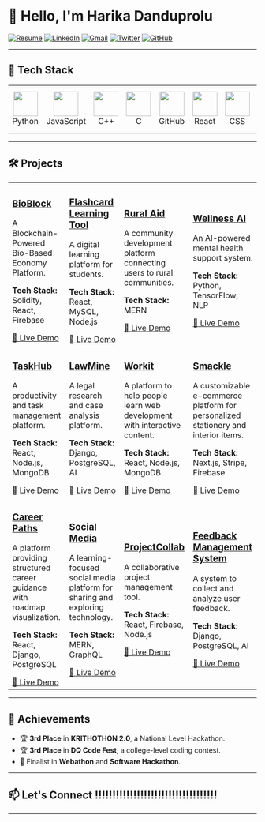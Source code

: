# 👋 Hello, I'm Harika Danduprolu  

[![Resume](https://img.shields.io/badge/Resume-View-4285F4?style=for-the-badge&logo=google-docs&logoColor=white)](https://docs.google.com/document/d/12qcNoho4d-Iz9Gi7pYKlWgBwpcOkWPo4g_2iDo-VmPI/edit?usp=sharing) 
   [![LinkedIn](https://img.shields.io/badge/LinkedIn-Connect-0A66C2?style=for-the-badge&logo=linkedin)](https://linkedin.com/in/yourprofile)  [![Gmail](https://img.shields.io/badge/Gmail-D14836?style=for-the-badge&logo=gmail&logoColor=white)](mailto:harika.danduprolu740@gmail.com)  [![Twitter](https://img.shields.io/badge/Twitter-1DA1F2?style=for-the-badge&logo=twitter&logoColor=white)](https://twitter.com/yourhandle)  [![GitHub](https://img.shields.io/badge/GitHub-181717?style=for-the-badge&logo=github&logoColor=white)](https://github.com/yourusername)  

---

## 🚀 Tech Stack

<table>
  <tr>
    <td align="center"><img src="https://cdn-icons-png.flaticon.com/128/5968/5968350.png" width="50"/><br>Python</td>
    <td align="center"><img src="https://cdn-icons-png.flaticon.com/128/5968/5968292.png" width="50"/><br>JavaScript</td>
    <td align="center"><img src="https://cdn-icons-png.flaticon.com/128/6132/6132222.png" width="50"/><br>C++</td>
    <td align="center"><img src="https://cdn-icons-png.flaticon.com/128/5968/5968233.png" width="50"/><br>C</td>
    <td align="center"><img src="https://cdn-icons-png.flaticon.com/128/733/733609.png" width="50"/><br>GitHub</td>
    <td align="center"><img src="https://cdn-icons-png.flaticon.com/128/919/919827.png" width="50"/><br>React</td>
    <td align="center"><img src="https://cdn-icons-png.flaticon.com/128/919/919826.png" width="50"/><br>CSS</td>
    <td align="center"><img src="https://cdn-icons-png.flaticon.com/128/5968/5968242.png" width="50"/><br>HTML</td>
    <td align="center"><img src="https://cdn-icons-png.flaticon.com/128/5968/5968381.png" width="50"/><br>Tailwind CSS</td>
    <td align="center"><img src="https://cdn-icons-png.flaticon.com/128/5968/5968383.png" width="50"/><br>TypeScript</td>
    <td align="center"><img src="https://cdn-icons-png.flaticon.com/128/906/906324.png" width="50"/><br>VS Code</td>
    <td align="center"><img src="https://cdn-icons-png.flaticon.com/128/5968/5968705.png" width="50"/><br>Figma</td>
    <td align="center"><img src="https://cdn-icons-png.flaticon.com/128/732/732190.png" width="50"/><br>Windows</td>
    <td align="center"><img src="https://cdn-icons-png.flaticon.com/128/226/226772.png" width="50"/><br>Linux</td>
    <td align="center"><img src="https://cdn-icons-png.flaticon.com/128/1048/1048490.png" width="50"/><br>Power BI</td>
    <td align="center"><img src="https://cdn-icons-png.flaticon.com/128/2875/2875331.png" width="50"/><br>Agile Framework</td>
  </tr>
</table>

---
## 🛠️ Projects  

<table>
  <tr>
    <td>
      <h3><a href="https://github.com/yourusername/bioblock">BioBlock</a></h3>
      <p>A Blockchain-Powered Bio-Based Economy Platform.</p>
      <p><strong>Tech Stack:</strong> Solidity, React, Firebase</p>
      <a href="https://bioblock-demo.com">🔗 Live Demo</a>
    </td>
    <td>
      <h3><a href="https://github.com/yourusername/flashcard-tool">Flashcard Learning Tool</a></h3>
      <p>A digital learning platform for students.</p>
      <p><strong>Tech Stack:</strong> React, MySQL, Node.js</p>
      <a href="https://flashcard-tool-demo.com">🔗 Live Demo</a>
    </td>
    <td>
      <h3><a href="https://github.com/yourusername/rural-aid">Rural Aid</a></h3>
      <p>A community development platform connecting users to rural communities.</p>
      <p><strong>Tech Stack:</strong> MERN</p>
      <a href="https://rural-aid-demo.com">🔗 Live Demo</a>
    </td>
    <td>
      <h3><a href="https://github.com/yourusername/wellness-ai">Wellness AI</a></h3>
      <p>An AI-powered mental health support system.</p>
      <p><strong>Tech Stack:</strong> Python, TensorFlow, NLP</p>
      <a href="https://wellness-ai-demo.com">🔗 Live Demo</a>
    </td>
  </tr>
  <tr>
    <td>
      <h3><a href="https://github.com/yourusername/taskhub">TaskHub</a></h3>
      <p>A productivity and task management platform.</p>
      <p><strong>Tech Stack:</strong> React, Node.js, MongoDB</p>
      <a href="https://taskhub-demo.com">🔗 Live Demo</a>
    </td>
    <td>
      <h3><a href="https://github.com/yourusername/lawmine">LawMine</a></h3>
      <p>A legal research and case analysis platform.</p>
      <p><strong>Tech Stack:</strong> Django, PostgreSQL, AI</p>
      <a href="https://lawmine-demo.com">🔗 Live Demo</a>
    </td>
    <td>
      <h3><a href="https://github.com/yourusername/workit">Workit</a></h3>
      <p>A platform to help people learn web development with interactive content.</p>
      <p><strong>Tech Stack:</strong> React, Node.js, MongoDB</p>
      <a href="https://workit-demo.com">🔗 Live Demo</a>
    </td>
    <td>
      <h3><a href="https://github.com/yourusername/smackle">Smackle</a></h3>
      <p>A customizable e-commerce platform for personalized stationery and interior items.</p>
      <p><strong>Tech Stack:</strong> Next.js, Stripe, Firebase</p>
      <a href="https://smackle-demo.com">🔗 Live Demo</a>
    </td>
  </tr>
  <tr>
    <td>
      <h3><a href="https://github.com/yourusername/career-paths">Career Paths</a></h3>
      <p>A platform providing structured career guidance with roadmap visualization.</p>
      <p><strong>Tech Stack:</strong> React, Django, PostgreSQL</p>
      <a href="https://career-paths-demo.com">🔗 Live Demo</a>
    </td>
    <td>
      <h3><a href="https://github.com/yourusername/social-media">Social Media</a></h3>
      <p>A learning-focused social media platform for sharing and exploring technology.</p>
      <p><strong>Tech Stack:</strong> MERN, GraphQL</p>
      <a href="https://social-media-demo.com">🔗 Live Demo</a>
    </td>
    <td>
      <h3><a href="https://github.com/yourusername/projectcollab">ProjectCollab</a></h3>
      <p>A collaborative project management tool.</p>
      <p><strong>Tech Stack:</strong> React, Firebase, Node.js</p>
      <a href="https://projectcollab-demo.com">🔗 Live Demo</a>
    </td>
    <td>
      <h3><a href="https://github.com/yourusername/feedback-management">Feedback Management System</a></h3>
      <p>A system to collect and analyze user feedback.</p>
      <p><strong>Tech Stack:</strong> Django, PostgreSQL, AI</p>
      <a href="https://feedback-management-demo.com">🔗 Live Demo</a>
    </td>
  </tr>
</table>

---

## 🌟 Achievements  
- 🏆 **3rd Place** in **KRITHOTHON 2.0**, a National Level Hackathon.  
- 🏆 **3rd Place** in **DQ Code Fest**, a college-level coding contest.  
- 🎯 Finalist in **Webathon** and **Software Hackathon**.  

---

## 📫 Let's Connect  !!!!!!!!!!!!!!!!!!!!!!!!!!!!!!!!!!!
---
